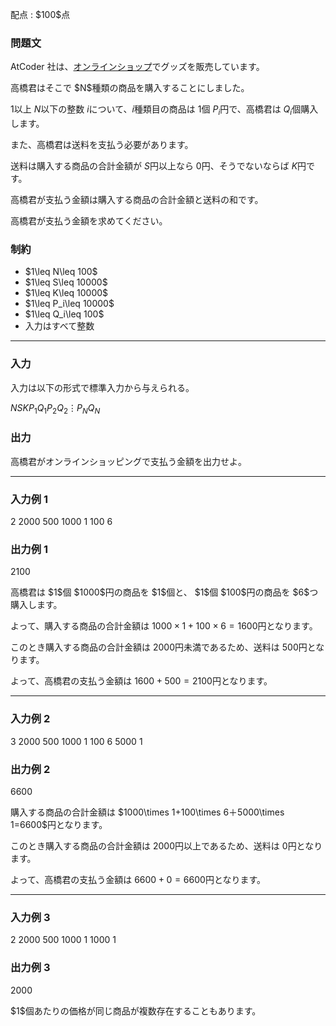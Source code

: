 
<div>

<span>

<span>

<p>
配点 : $100$点
</p>

<div>

<section>

### **問題文**

<p>
AtCoder 社は、<a href="https://suzuri.jp/AtCoder/home">オンラインショップ</a>でグッズを販売しています。
</p>

<p>
高橋君はそこで $N$種類の商品を購入することにしました。

$1$以上 $N$以下の整数 $i$について、$i$種類目の商品は $1$個 $P_i$円で、高橋君は $Q_i$個購入します。
</p>

<p>
また、高橋君は送料を支払う必要があります。

送料は購入する商品の合計金額が $S$円以上なら $0$円、そうでないならば $K$円です。
</p>

<p>
高橋君が支払う金額は購入する商品の合計金額と送料の和です。

高橋君が支払う金額を求めてください。
</p>

</section>

</div>

<div>

<section>

### **制約**

<ul>

<li>
$1\leq N\leq 100$
</li>

<li>
$1\leq S\leq 10000$
</li>

<li>
$1\leq K\leq 10000$
</li>

<li>
$1\leq P_i\leq 10000$
</li>

<li>
$1\leq Q_i\leq 100$
</li>

<li>
入力はすべて整数
</li>

</ul>

</section>

</div>

---

<div>

<div>

<section>

### **入力**

<p>
入力は以下の形式で標準入力から与えられる。
</p>

<div>

$N$$S$$K$$P_1$$Q_1$$P_2$$Q_2$$\vdots$$P_N$$Q_N$
</div>

</section>

</div>

<div>

<section>

### **出力**

<p>
高橋君がオンラインショッピングで支払う金額を出力せよ。
</p>

</section>

</div>

</div>

---

<div>

<section>

### **入力例 1**

<div>

2 2000 500
1000 1
100 6

</div>

</section>

</div>

<div>

<section>

### **出力例 1**

<div>

2100

</div>

<p>
高橋君は $1$個 $1000$円の商品を $1$個と、 $1$個 $100$円の商品を $6$つ購入します。

よって、購入する商品の合計金額は $1000\times 1+100\times 6=1600$円となります。

このとき購入する商品の合計金額は $2000$円未満であるため、送料は $500$円となります。

よって、高橋君の支払う金額は $1600+500=2100$円となります。
</p>

</section>

</div>

---

<div>

<section>

### **入力例 2**

<div>

3 2000 500
1000 1
100 6
5000 1

</div>

</section>

</div>

<div>

<section>

### **出力例 2**

<div>

6600

</div>

<p>
購入する商品の合計金額は $1000\times 1+100\times 6＋5000\times 1=6600$円となります。

このとき購入する商品の合計金額は $2000$円以上であるため、送料は $0$円となります。

よって、高橋君の支払う金額は $6600+0=6600$円となります。
</p>

</section>

</div>

---

<div>

<section>

### **入力例 3**

<div>

2 2000 500
1000 1
1000 1

</div>

</section>

</div>

<div>

<section>

### **出力例 3**

<div>

2000

</div>

<p>
$1$個あたりの価格が同じ商品が複数存在することもあります。
</p>

</section>

</div>

</span>

</span>

</div>
